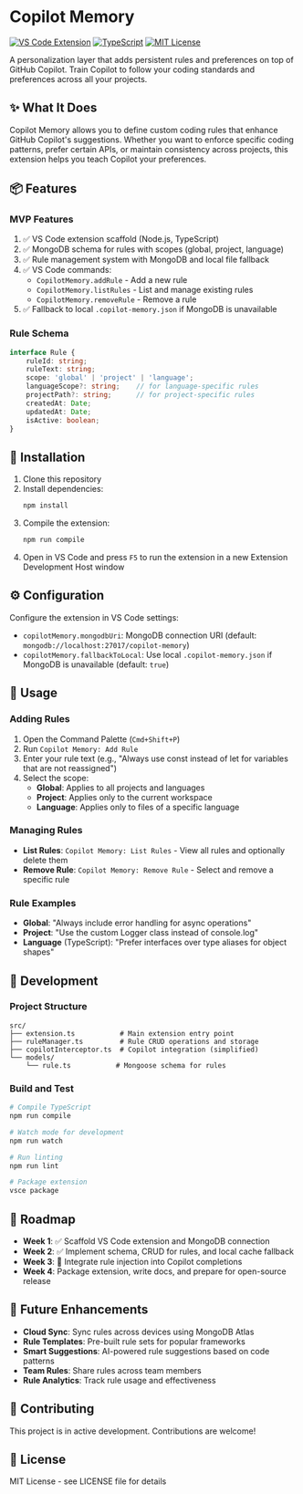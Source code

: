 # Copilot Memory

[![VS Code Extension](https://img.shields.io/badge/VS%20Code-Extension-blue.svg)](https://github.com/yaotsakpo/copilot-memory)
[![TypeScript](https://img.shields.io/badge/Built%20with-TypeScript-blue.svg)](https://www.typescriptlang.org/)
[![MIT License](https://img.shields.io/badge/License-MIT-green.svg)](LICENSE)

A personalization layer that adds persistent rules and preferences on top of GitHub Copilot. Train Copilot to follow your coding standards and preferences across all your projects.

## ✨ What It Does

Copilot Memory allows you to define custom coding rules that enhance GitHub Copilot's suggestions. Whether you want to enforce specific coding patterns, prefer certain APIs, or maintain consistency across projects, this extension helps you teach Copilot your preferences.

## 📦 Features

### MVP Features
1. ✅ VS Code extension scaffold (Node.js, TypeScript)
2. ✅ MongoDB schema for rules with scopes (global, project, language)
3. ✅ Rule management system with MongoDB and local file fallback
4. ✅ VS Code commands:
   - `CopilotMemory.addRule` - Add a new rule
   - `CopilotMemory.listRules` - List and manage existing rules
   - `CopilotMemory.removeRule` - Remove a rule
5. ✅ Fallback to local `.copilot-memory.json` if MongoDB is unavailable

### Rule Schema
```typescript
interface Rule {
    ruleId: string;
    ruleText: string;
    scope: 'global' | 'project' | 'language';
    languageScope?: string;    // for language-specific rules
    projectPath?: string;      // for project-specific rules
    createdAt: Date;
    updatedAt: Date;
    isActive: boolean;
}
```

## 🚀 Installation

1. Clone this repository
2. Install dependencies:
   ```bash
   npm install
   ```
3. Compile the extension:
   ```bash
   npm run compile
   ```
4. Open in VS Code and press `F5` to run the extension in a new Extension Development Host window

## ⚙️ Configuration

Configure the extension in VS Code settings:

- `copilotMemory.mongodbUri`: MongoDB connection URI (default: `mongodb://localhost:27017/copilot-memory`)
- `copilotMemory.fallbackToLocal`: Use local `.copilot-memory.json` if MongoDB is unavailable (default: `true`)

## 📝 Usage

### Adding Rules

1. Open the Command Palette (`Cmd+Shift+P`)
2. Run `Copilot Memory: Add Rule`
3. Enter your rule text (e.g., "Always use const instead of let for variables that are not reassigned")
4. Select the scope:
   - **Global**: Applies to all projects and languages
   - **Project**: Applies only to the current workspace
   - **Language**: Applies only to files of a specific language

### Managing Rules

- **List Rules**: `Copilot Memory: List Rules` - View all rules and optionally delete them
- **Remove Rule**: `Copilot Memory: Remove Rule` - Select and remove a specific rule

### Rule Examples

- **Global**: "Always include error handling for async operations"
- **Project**: "Use the custom Logger class instead of console.log"
- **Language** (TypeScript): "Prefer interfaces over type aliases for object shapes"

## 🔧 Development

### Project Structure
```
src/
├── extension.ts           # Main extension entry point
├── ruleManager.ts         # Rule CRUD operations and storage
├── copilotInterceptor.ts  # Copilot integration (simplified)
└── models/
    └── rule.ts           # Mongoose schema for rules
```

### Build and Test
```bash
# Compile TypeScript
npm run compile

# Watch mode for development
npm run watch

# Run linting
npm run lint

# Package extension
vsce package
```

## 📅 Roadmap

- **Week 1**: ✅ Scaffold VS Code extension and MongoDB connection
- **Week 2**: ✅ Implement schema, CRUD for rules, and local cache fallback
- **Week 3**: 🔄 Integrate rule injection into Copilot completions
- **Week 4**: Package extension, write docs, and prepare for open-source release

## 🔮 Future Enhancements

- **Cloud Sync**: Sync rules across devices using MongoDB Atlas
- **Rule Templates**: Pre-built rule sets for popular frameworks
- **Smart Suggestions**: AI-powered rule suggestions based on code patterns
- **Team Rules**: Share rules across team members
- **Rule Analytics**: Track rule usage and effectiveness

## 🤝 Contributing

This project is in active development. Contributions are welcome!

## 📄 License

MIT License - see LICENSE file for details
